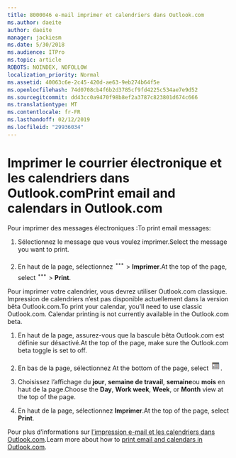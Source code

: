 ```yaml
---
title: 8000046 e-mail imprimer et calendriers dans Outlook.com
ms.author: daeite
author: daeite
manager: jackiesm
ms.date: 5/30/2018
ms.audience: ITPro
ms.topic: article
ROBOTS: NOINDEX, NOFOLLOW
localization_priority: Normal
ms.assetid: 40063c6e-2c45-420d-ae63-9eb274b64f5e
ms.openlocfilehash: 74d0708cb4f6b2d3785cf9fd4225c534ae7e9d52
ms.sourcegitcommit: dd43cc0a9470f98b8ef2a3787c823801d674c666
ms.translationtype: MT
ms.contentlocale: fr-FR
ms.lasthandoff: 02/12/2019
ms.locfileid: "29936034"
---
```

# <a name="print-email-and-calendars-in-outlookcom"></a><span data-ttu-id="03e40-102">Imprimer le courrier électronique et les calendriers dans Outlook.com</span><span class="sxs-lookup"><span data-stu-id="03e40-102">Print email and calendars in Outlook.com</span></span>

<span data-ttu-id="03e40-103">Pour imprimer des messages électroniques :</span><span class="sxs-lookup"><span data-stu-id="03e40-103">To print email messages:</span></span>
  
1. <span data-ttu-id="03e40-104">Sélectionnez le message que vous voulez imprimer.</span><span class="sxs-lookup"><span data-stu-id="03e40-104">Select the message you want to print.</span></span>
    
2. <span data-ttu-id="03e40-105">En haut de la page, sélectionnez ![plusieurs actions](media/64993e8a-4a62-43b1-aa05-90f5ad4cba54.png) \> **Imprimer**.</span><span class="sxs-lookup"><span data-stu-id="03e40-105">At the top of the page, select ![More actions](media/64993e8a-4a62-43b1-aa05-90f5ad4cba54.png) \> **Print**.</span></span> 
    
<span data-ttu-id="03e40-p101">Pour imprimer votre calendrier, vous devrez utiliser Outlook.com classique. Impression de calendriers n’est pas disponible actuellement dans la version bêta Outlook.com.</span><span class="sxs-lookup"><span data-stu-id="03e40-p101">To print your calendar, you'll need to use classic Outlook.com. Calendar printing is not currently available in the Outlook.com beta.</span></span>
  
1. <span data-ttu-id="03e40-108">En haut de la page, assurez-vous que la bascule bêta Outlook.com est définie sur désactivé.</span><span class="sxs-lookup"><span data-stu-id="03e40-108">At the top of the page, make sure the Outlook.com beta toggle is set to off.</span></span>
    
2. <span data-ttu-id="03e40-109">En bas de la page, sélectionnez </span><span class="sxs-lookup"><span data-stu-id="03e40-109">At the bottom of the page, select</span></span> ![Calendrier](media/9e1a821a-c32e-4851-a866-342a39ffdca0.png)<span data-ttu-id="03e40-111">.</span><span class="sxs-lookup"><span data-stu-id="03e40-111"></span></span>
    
3. <span data-ttu-id="03e40-112">Choisissez l’affichage du **jour**, **semaine de travail**, **semaine**ou **mois** en haut de la page.</span><span class="sxs-lookup"><span data-stu-id="03e40-112">Choose the **Day**, **Work week**, **Week**, or **Month** view at the top of the page.</span></span> 
    
4. <span data-ttu-id="03e40-113">En haut de la page, sélectionnez **Imprimer**.</span><span class="sxs-lookup"><span data-stu-id="03e40-113">At the top of the page, select **Print**.</span></span> 
    
<span data-ttu-id="03e40-114">Pour plus d’informations sur [l’impression e-mail et les calendriers dans Outlook.com](https://go.microsoft.com/fwlink/p/?linkid=2001208&amp;clcid=0x409).</span><span class="sxs-lookup"><span data-stu-id="03e40-114">Learn more about how to [print email and calendars in Outlook.com](https://go.microsoft.com/fwlink/p/?linkid=2001208&amp;clcid=0x409).</span></span>
  

